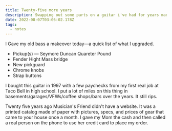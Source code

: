 ```yaml
---
title: Twenty-five more years
description: Swapping out some parts on a guitar i've had for years made me think about some things
date: 2022-08-07T03:05:02.178Z
tags:
  - notes
---
```

I Gave my old bass a makeover today—a quick list of what I upgraded.

- Pickup(s) — Seymore Duncan Quareter Pound
- Fender Hight Mass bridge
- New pickguard
- Chrome knobs
- Strap buttons

I bought this guitar in 1997 with a few paychecks from my first real job at Taco Bell in high school. I put a lot of miles on this thing in basements/garages/VFWs/coffee shops/bars over the years. It still rips.

Twenty five years ago Musician's Friend didn't have a website. It was a printed catalog made of paper with pictures, specs, and prices of gear that came to your house once a month. I gave my Mom the cash and then called a real person on the phone to use her credit card to place my order.
